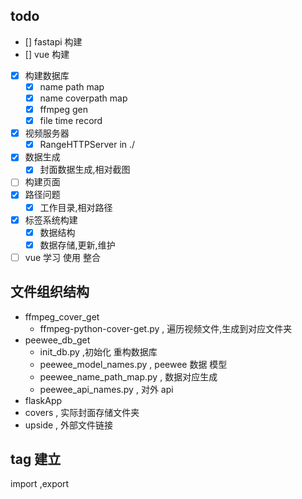 ## todo
- [] fastapi 构建
- [] vue 构建
- [x] 构建数据库
    - [x] name path map
    - [x] name coverpath map
    - [x] ffmpeg gen 
    - [x] file time record
- [x] 视频服务器
    - [x] RangeHTTPServer in ./
- [x] 数据生成
  - [x] 封面数据生成,相对截图
- [ ] 构建页面
- [x] 路径问题
  - [x] 工作目录,相对路径
- [x] 标签系统构建
  - [x] 数据结构
  - [x] 数据存储,更新,维护
- [ ] vue 学习 使用 整合

## 文件组织结构
* ffmpeg_cover_get
  * ffmpeg-python-cover-get.py , 遍历视频文件,生成到对应文件夹
* peewee_db_get
  * init_db.py ,初始化 重构数据库
  * peewee_model_names.py , peewee 数据 模型
  * peewee_name_path_map.py , 数据对应生成
  * peewee_api_names.py , 对外 api
* flaskApp
* covers , 实际封面存储文件夹
* upside , 外部文件链接 
  

## tag 建立
import ,export
